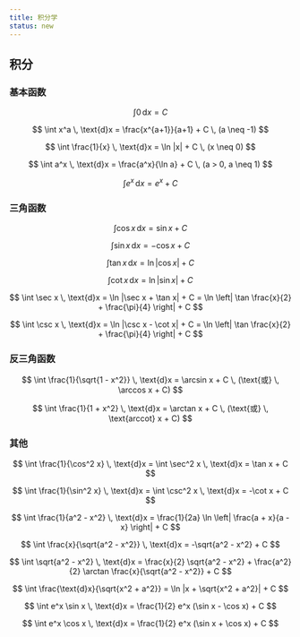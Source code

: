 ```yaml
---
title: 积分学
status: new
---
```


## 积分

### 基本函数

$$
\int 0 \, \text{d}x = C
$$

$$
\int x^a \, \text{d}x = \frac{x^{a+1}}{a+1} + C \, (a \neq -1)
$$

$$
\int \frac{1}{x} \, \text{d}x = \ln |x| + C \, (x \neq 0)
$$

$$
\int a^x \, \text{d}x = \frac{a^x}{\ln a} + C \, (a > 0, a \neq 1)
$$

$$
\int e^x \, \text{d}x = e^x + C
$$

### 三角函数

$$
\int \cos x \, \text{d}x = \sin x + C
$$

$$
\int \sin x \, \text{d}x = -\cos x + C
$$

$$
\int \tan x \, \text{d}x = \ln |\cos x| + C
$$

$$
\int \cot x \, \text{d}x = \ln |\sin x| + C
$$

$$
\int \sec x \, \text{d}x = \ln |\sec x + \tan x| + C = \ln \left| \tan \frac{x}{2} + \frac{\pi}{4} \right| + C
$$

$$
\int \csc x \, \text{d}x = \ln |\csc x - \cot x| + C = \ln \left| \tan \frac{x}{2} + \frac{\pi}{4} \right| + C
$$

### 反三角函数

$$
\int \frac{1}{\sqrt{1 - x^2}} \, \text{d}x = \arcsin x + C \, (\text{或} \, \arccos x + C)
$$

$$
\int \frac{1}{1 + x^2} \, \text{d}x = \arctan x + C \, (\text{或} \, \text{arccot} x + C)
$$

### 其他

$$
\int \frac{1}{\cos^2 x} \, \text{d}x = \int \sec^2 x \, \text{d}x = \tan x + C
$$

$$
\int \frac{1}{\sin^2 x} \, \text{d}x = \int \csc^2 x \, \text{d}x = -\cot x + C
$$

$$
\int \frac{1}{a^2 - x^2} \, \text{d}x = \frac{1}{2a} \ln \left| \frac{a + x}{a - x} \right| + C
$$

$$
\int \frac{x}{\sqrt{a^2 - x^2}} \, \text{d}x = -\sqrt{a^2 - x^2} + C
$$

$$
\int \sqrt{a^2 - x^2} \, \text{d}x = \frac{x}{2} \sqrt{a^2 - x^2} + \frac{a^2}{2} \arctan \frac{x}{\sqrt{a^2 - x^2}} + C
$$

$$
\int \frac{\text{d}x}{\sqrt{x^2 + a^2}} = \ln |x + \sqrt{x^2 + a^2}| + C
$$

$$
\int e^x \sin x \, \text{d}x = \frac{1}{2} e^x (\sin x - \cos x) + C
$$

$$
\int e^x \cos x \, \text{d}x = \frac{1}{2} e^x (\sin x + \cos x) + C
$$
